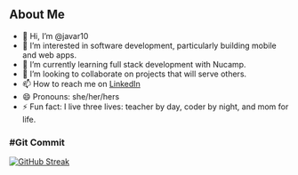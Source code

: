 ## About Me
- 👋 Hi, I’m @javar10
- 👀 I’m interested in software development, particularly building mobile and web apps. 
- 🌱 I’m currently learning full stack development with Nucamp.
- 💞️ I’m looking to collaborate on projects that will serve others.
- 📫 How to reach me on [LinkedIn](www.linkedin.com/in/javargas)
- 😄 Pronouns: she/her/hers
- ⚡ Fun fact: I live three lives: teacher by day, coder by night, and mom for life. 

<!---
javar10/javar10 is a ✨ special ✨ repository because its `README.md` (this file) appears on your GitHub profile.
You can click the Preview link to take a look at your changes.
--->

### #Git Commit
[![GitHub Streak](https://github-readme-streak-stats.herokuapp.com?user=javar10&theme=nightowl)](https://git.io/streak-stats)
